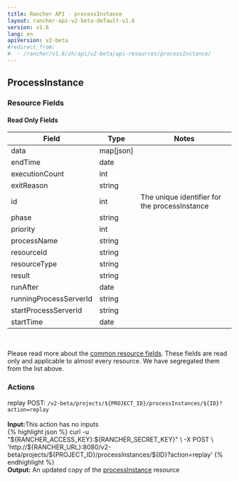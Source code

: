 ```yaml
---
title: Rancher API - processInstance
layout: rancher-api-v2-beta-default-v1.6
version: v1.6
lang: en
apiVersion: v2-beta
#redirect_from:
#  - /rancher/v1.6/zh/api/v2-beta/api-resources/processInstance/
---
```


## ProcessInstance



### Resource Fields


#### Read Only Fields

Field | Type   | Notes
---|---|---
data | map[json]  | 
endTime | date  | 
executionCount | int  | 
exitReason | string  | 
id | int  | The unique identifier for the processInstance
phase | string  | 
priority | int  | 
processName | string  | 
resourceId | string  | 
resourceType | string  | 
result | string  | 
runAfter | date  | 
runningProcessServerId | string  | 
startProcessServerId | string  | 
startTime | date  | 


<br>

Please read more about the [common resource fields]({{site.baseurl}}/rancher/{{page.version}}/{{page.lang}}/api/{{page.apiVersion}}/common/). These fields are read only and applicable to almost every resource. We have segregated them from the list above.




### Actions

<div class="action" id="replay">
<span class="header">
replay
<span class="headerright">POST:  <code>/v2-beta/projects/${PROJECT_ID}/processInstances/${ID}?action=replay</code></span></span>
<div class="action-contents">

<br>
<span class="input">
<strong>Input:</strong>This action has no inputs</span>

<br>
{% highlight json %}
curl -u "${RANCHER_ACCESS_KEY}:${RANCHER_SECRET_KEY}" \
-X POST \
'http://${RANCHER_URL}:8080/v2-beta/projects/${PROJECT_ID}/processInstances/${ID}?action=replay'
{% endhighlight %}
<br>
<span class="output"><strong>Output:</strong> An updated copy of the <a href="{{site.baseurl}}/rancher/{{page.version}}/{{page.lang}}/api/{{page.apiVersion}}/api-resources/processInstance/">processInstance</a> resource</span>
</div></div>


